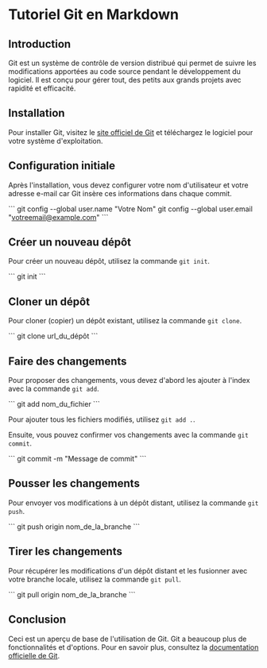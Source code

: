 # Tutoriel Git en Markdown

## Introduction

Git est un système de contrôle de version distribué qui permet de suivre les modifications apportées au code source pendant le développement du logiciel. Il est conçu pour gérer tout, des petits aux grands projets avec rapidité et efficacité.

## Installation

Pour installer Git, visitez le [site officiel de Git](https://git-scm.com/downloads) et téléchargez le logiciel pour votre système d'exploitation.

## Configuration initiale

Après l'installation, vous devez configurer votre nom d'utilisateur et votre adresse e-mail car Git insère ces informations dans chaque commit.

\`\`\`
git config --global user.name "Votre Nom"
git config --global user.email "votreemail@example.com"
\`\`\`

## Créer un nouveau dépôt

Pour créer un nouveau dépôt, utilisez la commande `git init`.

\`\`\`
git init
\`\`\`

## Cloner un dépôt

Pour cloner (copier) un dépôt existant, utilisez la commande `git clone`.

\`\`\`
git clone url_du_dépôt
\`\`\`

## Faire des changements

Pour proposer des changements, vous devez d'abord les ajouter à l'index avec la commande `git add`.

\`\`\`
git add nom_du_fichier
\`\`\`

Pour ajouter tous les fichiers modifiés, utilisez `git add .`.

Ensuite, vous pouvez confirmer vos changements avec la commande `git commit`.

\`\`\`
git commit -m "Message de commit"
\`\`\`

## Pousser les changements

Pour envoyer vos modifications à un dépôt distant, utilisez la commande `git push`.

\`\`\`
git push origin nom_de_la_branche
\`\`\`

## Tirer les changements

Pour récupérer les modifications d'un dépôt distant et les fusionner avec votre branche locale, utilisez la commande `git pull`.

\`\`\`
git pull origin nom_de_la_branche
\`\`\`

## Conclusion

Ceci est un aperçu de base de l'utilisation de Git. Git a beaucoup plus de fonctionnalités et d'options. Pour en savoir plus, consultez la [documentation officielle de Git](https://git-scm.com/doc).